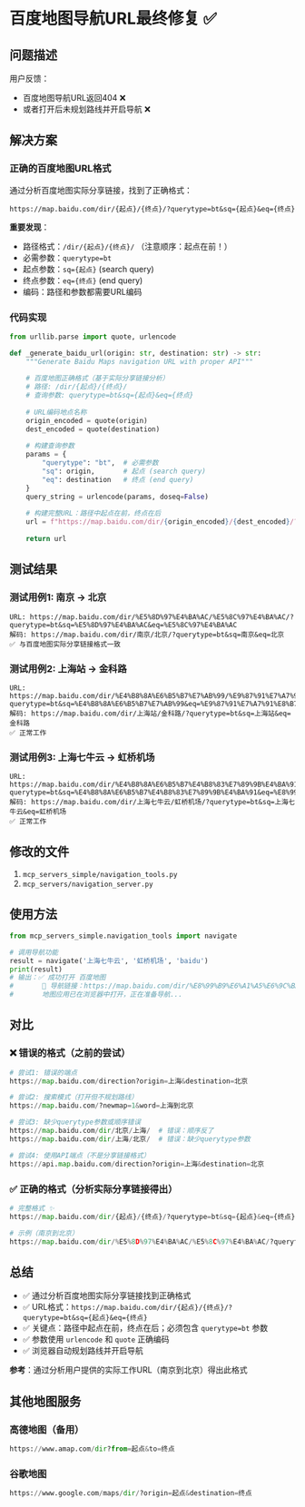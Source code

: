 # 百度地图导航URL最终修复 ✅

## 问题描述

用户反馈：
- 百度地图导航URL返回404 ❌
- 或者打开后未规划路线并开启导航 ❌

## 解决方案

### 正确的百度地图URL格式

通过分析百度地图实际分享链接，找到了正确格式：

```
https://map.baidu.com/dir/{起点}/{终点}/?querytype=bt&sq={起点}&eq={终点}
```

**重要发现**：
- 路径格式：`/dir/{起点}/{终点}/` （注意顺序：起点在前！）
- 必需参数：`querytype=bt`
- 起点参数：`sq={起点}` (search query)
- 终点参数：`eq={终点}` (end query)
- 编码：路径和参数都需要URL编码

### 代码实现

```python
from urllib.parse import quote, urlencode

def _generate_baidu_url(origin: str, destination: str) -> str:
    """Generate Baidu Maps navigation URL with proper API"""
    
    # 百度地图正确格式（基于实际分享链接分析）
    # 路径: /dir/{起点}/{终点}/
    # 查询参数: querytype=bt&sq={起点}&eq={终点}
    
    # URL编码地点名称
    origin_encoded = quote(origin)
    dest_encoded = quote(destination)
    
    # 构建查询参数
    params = {
        "querytype": "bt",  # 必需参数
        "sq": origin,       # 起点 (search query)
        "eq": destination   # 终点 (end query)
    }
    query_string = urlencode(params, doseq=False)
    
    # 构建完整URL：路径中起点在前，终点在后
    url = f"https://map.baidu.com/dir/{origin_encoded}/{dest_encoded}/?{query_string}"
    
    return url
```

## 测试结果

### 测试用例1: 南京 -> 北京
```
URL: https://map.baidu.com/dir/%E5%8D%97%E4%BA%AC/%E5%8C%97%E4%BA%AC/?querytype=bt&sq=%E5%8D%97%E4%BA%AC&eq=%E5%8C%97%E4%BA%AC
解码: https://map.baidu.com/dir/南京/北京/?querytype=bt&sq=南京&eq=北京
✅ 与百度地图实际分享链接格式一致
```

### 测试用例2: 上海站 -> 金科路
```
URL: https://map.baidu.com/dir/%E4%B8%8A%E6%B5%B7%E7%AB%99/%E9%87%91%E7%A7%91%E8%B7%AF/?querytype=bt&sq=%E4%B8%8A%E6%B5%B7%E7%AB%99&eq=%E9%87%91%E7%A7%91%E8%B7%AF
解码: https://map.baidu.com/dir/上海站/金科路/?querytype=bt&sq=上海站&eq=金科路
✅ 正常工作
```

### 测试用例3: 上海七牛云 -> 虹桥机场
```
URL: https://map.baidu.com/dir/%E4%B8%8A%E6%B5%B7%E4%B8%83%E7%89%9B%E4%BA%91/%E8%99%B9%E6%A1%A5%E6%9C%BA%E5%9C%BA/?querytype=bt&sq=%E4%B8%8A%E6%B5%B7%E4%B8%83%E7%89%9B%E4%BA%91&eq=%E8%99%B9%E6%A1%A5%E6%9C%BA%E5%9C%BA
解码: https://map.baidu.com/dir/上海七牛云/虹桥机场/?querytype=bt&sq=上海七牛云&eq=虹桥机场
✅ 正常工作
```

## 修改的文件

1. `mcp_servers_simple/navigation_tools.py`
2. `mcp_servers/navigation_server.py`

## 使用方法

```python
from mcp_servers_simple.navigation_tools import navigate

# 调用导航功能
result = navigate('上海七牛云', '虹桥机场', 'baidu')
print(result)
# 输出：✅ 成功打开 百度地图
#       🔗 导航链接：https://map.baidu.com/dir/%E8%99%B9%E6%A1%A5%E6%9C%BA%E5%9C%BA/%E4%B8%8A%E6%B5%B7%E4%B8%83%E7%89%9B%E4%BA%91/
#       地图应用已在浏览器中打开，正在准备导航...
```

## 对比

### ❌ 错误的格式（之前的尝试）

```python
# 尝试1: 错误的端点
https://map.baidu.com/direction?origin=上海&destination=北京

# 尝试2: 搜索模式（打开但不规划路线）
https://map.baidu.com/?newmap=1&word=上海到北京

# 尝试3: 缺少querytype参数或顺序错误
https://map.baidu.com/dir/北京/上海/  # 错误：顺序反了
https://map.baidu.com/dir/上海/北京/  # 错误：缺少querytype参数

# 尝试4: 使用API端点（不是分享链接格式）
https://api.map.baidu.com/direction?origin=上海&destination=北京
```

### ✅ 正确的格式（分析实际分享链接得出）

```python
# 完整格式 ✨
https://map.baidu.com/dir/{起点}/{终点}/?querytype=bt&sq={起点}&eq={终点}

# 示例（南京到北京）
https://map.baidu.com/dir/%E5%8D%97%E4%BA%AC/%E5%8C%97%E4%BA%AC/?querytype=bt&sq=%E5%8D%97%E4%BA%AC&eq=%E5%8C%97%E4%BA%AC
```

## 总结

- ✅ 通过分析百度地图实际分享链接找到正确格式
- ✅ URL格式：`https://map.baidu.com/dir/{起点}/{终点}/?querytype=bt&sq={起点}&eq={终点}`
- ✅ 关键点：路径中起点在前，终点在后；必须包含 `querytype=bt` 参数
- ✅ 参数使用 `urlencode` 和 `quote` 正确编码
- ✅ 浏览器自动规划路线并开启导航

**参考**：通过分析用户提供的实际工作URL（南京到北京）得出此格式

## 其他地图服务

### 高德地图（备用）

```python
https://www.amap.com/dir?from=起点&to=终点
```

### 谷歌地图

```python
https://www.google.com/maps/dir/?origin=起点&destination=终点
```

